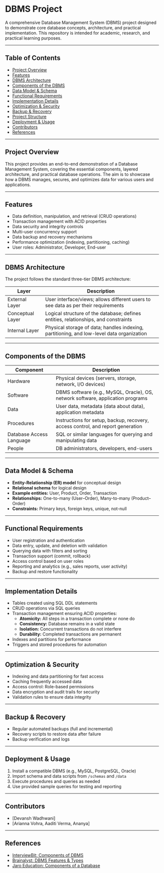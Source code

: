 # DBMS Project

A comprehensive Database Management System (DBMS) project designed to demonstrate core database concepts, architecture, and practical implementation. This repository is intended for academic, research, and practical learning purposes.

---

## Table of Contents

- [Project Overview](#project-overview)
- [Features](#features)
- [DBMS Architecture](#dbms-architecture)
- [Components of the DBMS](#components-of-the-dbms)
- [Data Model & Schema](#data-model--schema)
- [Functional Requirements](#functional-requirements)
- [Implementation Details](#implementation-details)
- [Optimization & Security](#optimization--security)
- [Backup & Recovery](#backup--recovery)
- [Project Structure](#project-structure)
- [Deployment & Usage](#deployment--usage)
- [Contributors](#contributors)
- [References](#references)

---

## Project Overview

This project provides an end-to-end demonstration of a Database Management System, covering the essential components, layered architecture, and practical database operations. The aim is to showcase how a DBMS manages, secures, and optimizes data for various users and applications.

---

## Features

- Data definition, manipulation, and retrieval (CRUD operations)
- Transaction management with ACID properties
- Data security and integrity controls
- Multi-user concurrency support
- Data backup and recovery mechanisms
- Performance optimization (indexing, partitioning, caching)
- User roles: Administrator, Developer, End-user

---

## DBMS Architecture

The project follows the standard three-tier DBMS architecture:

| Layer           | Description                                                                                   |
|-----------------|----------------------------------------------------------------------------------------------|
| External Layer  | User interface/views; allows different users to see data as per their requirements           |
| Conceptual Layer| Logical structure of the database; defines entities, relationships, and constraints          |
| Internal Layer  | Physical storage of data; handles indexing, partitioning, and low-level data organization    |

---

## Components of the DBMS

| Component               | Description                                                                                                   |
|-------------------------|--------------------------------------------------------------------------------------------------------------|
| Hardware                | Physical devices (servers, storage, network, I/O devices)                                                    |
| Software                | DBMS software (e.g., MySQL, Oracle), OS, network software, application programs                              |
| Data                    | User data, metadata (data about data), application metadata                                                  |
| Procedures              | Instructions for setup, backup, recovery, access control, and report generation                              |
| Database Access Language| SQL or similar languages for querying and manipulating data                                                  |
| People                  | DB administrators, developers, end-users                                                                     |

---

## Data Model & Schema

- **Entity-Relationship (ER) model** for conceptual design
- **Relational schema** for logical design
- **Example entities:** User, Product, Order, Transaction
- **Relationships:** One-to-many (User–Order), Many-to-many (Product–Order)
- **Constraints:** Primary keys, foreign keys, unique, not-null

---

## Functional Requirements

- User registration and authentication
- Data entry, update, and deletion with validation
- Querying data with filters and sorting
- Transaction support (commit, rollback)
- Access control based on user roles
- Reporting and analytics (e.g., sales reports, user activity)
- Backup and restore functionality

---

## Implementation Details

- Tables created using SQL DDL statements
- CRUD operations via SQL queries
- Transaction management ensuring ACID properties:
  - **Atomicity:** All steps in a transaction complete or none do
  - **Consistency:** Database remains in a valid state
  - **Isolation:** Concurrent transactions do not interfere
  - **Durability:** Completed transactions are permanent
- Indexes and partitions for performance
- Triggers and stored procedures for automation

---

## Optimization & Security

- Indexing and data partitioning for fast access
- Caching frequently accessed data
- Access control: Role-based permissions
- Data encryption and audit trails for security
- Validation rules to ensure data integrity

---

## Backup & Recovery

- Regular automated backups (full and incremental)
- Recovery scripts to restore data after failure
- Backup verification and logs


---

## Deployment & Usage

1. Install a compatible DBMS (e.g., MySQL, PostgreSQL, Oracle)
2. Import schema and data scripts from `/schemas` and `/data`
3. Execute procedures and queries as needed
4. Use provided sample queries for testing and reporting

---

## Contributors

- [Devansh Wadhwani]
- [Arianna Vohra, Aaditi Verma, Ananya]

---

## References

- [InterviewBit: Components of DBMS](https://www.interviewbit.com/blog/components-of-dbms/)
- [Brainalyst: DBMS Features & Types](https://brainalyst.com/blog/features-of-dbms/)
- [Jaro Education: Components of a Database](https://www.jaroeducation.com/blog/components-of-database/)



